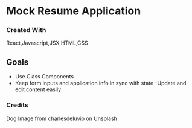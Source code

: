 # Mock Resume Application

### Created With

React,Javascript,JSX,HTML,CSS

## Goals

- Use Class Components
- Keep form inputs and application info in sync with state
  -Update and edit content easily

### Credits

Dog Image from charlesdeluvio on Unsplash
